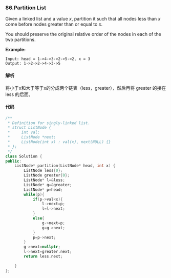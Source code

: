### 86.Partition List

Given a linked list and a value *x*, partition it such that all nodes less than *x* come before nodes greater than or equal to *x*.

You should preserve the original relative order of the nodes in each of the two partitions.

**Example:**

```
Input: head = 1->4->3->2->5->2, x = 3
Output: 1->2->2->4->3->5
```

#### 解析

将小于x和大于等于x的分成两个链表（less，greater），然后再将 greater 的接在 less 的后面。

#### 代码

```cpp
/**
 * Definition for singly-linked list.
 * struct ListNode {
 *     int val;
 *     ListNode *next;
 *     ListNode(int x) : val(x), next(NULL) {}
 * };
 */
class Solution {
public:
    ListNode* partition(ListNode* head, int x) {
        ListNode less{0};
        ListNode greater{0};
        ListNode* l=&less;
        ListNode* g=&greater;
        ListNode* p=head;
        while(p){
            if(p->val<x){
                l->next=p;
                l=l->next;
            }
            else{
                g->next=p;
                g=g->next;
            }
            p=p->next;
        }
        g->next=nullptr;
        l->next=greater.next;
        return less.next;
        
    }
};
```


